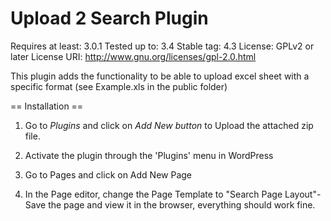 # Upload 2 Search Plugin
Requires at least: 3.0.1
Tested up to: 3.4
Stable tag: 4.3
License: GPLv2 or later
License URI: http://www.gnu.org/licenses/gpl-2.0.html

This plugin adds the functionality to be able to upload excel sheet with a specific format (see Example.xls in the public folder)


== Installation ==

1. Go to *Plugins* and click on *Add New button* to Upload the attached zip file.

1. Activate the plugin through the 'Plugins' menu in WordPress

1. Go to Pages and click on Add New Page

1. In the Page editor, change the Page Template to "Search Page Layout"- Save the page and view it in the browser, everything should work fine.